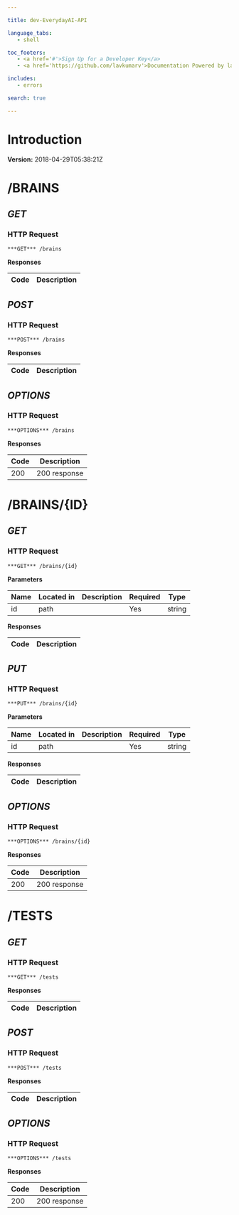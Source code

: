 ```yaml
--- 

title: dev-EverydayAI-API 

language_tabs: 
   - shell 

toc_footers: 
   - <a href='#'>Sign Up for a Developer Key</a> 
   - <a href='https://github.com/lavkumarv'>Documentation Powered by lav</a> 

includes: 
   - errors 

search: true 

--- 
```


# Introduction 

**Version:** 2018-04-29T05:38:21Z 

# /BRAINS
## ***GET*** 

### HTTP Request 
`***GET*** /brains` 

**Responses**

| Code | Description |
| ---- | ----------- |

## ***POST*** 

### HTTP Request 
`***POST*** /brains` 

**Responses**

| Code | Description |
| ---- | ----------- |

## ***OPTIONS*** 

### HTTP Request 
`***OPTIONS*** /brains` 

**Responses**

| Code | Description |
| ---- | ----------- |
| 200 | 200 response |

# /BRAINS/{ID}
## ***GET*** 

### HTTP Request 
`***GET*** /brains/{id}` 

**Parameters**

| Name | Located in | Description | Required | Type |
| ---- | ---------- | ----------- | -------- | ---- |
| id | path |  | Yes | string |

**Responses**

| Code | Description |
| ---- | ----------- |

## ***PUT*** 

### HTTP Request 
`***PUT*** /brains/{id}` 

**Parameters**

| Name | Located in | Description | Required | Type |
| ---- | ---------- | ----------- | -------- | ---- |
| id | path |  | Yes | string |

**Responses**

| Code | Description |
| ---- | ----------- |

## ***OPTIONS*** 

### HTTP Request 
`***OPTIONS*** /brains/{id}` 

**Responses**

| Code | Description |
| ---- | ----------- |
| 200 | 200 response |

# /TESTS
## ***GET*** 

### HTTP Request 
`***GET*** /tests` 

**Responses**

| Code | Description |
| ---- | ----------- |

## ***POST*** 

### HTTP Request 
`***POST*** /tests` 

**Responses**

| Code | Description |
| ---- | ----------- |

## ***OPTIONS*** 

### HTTP Request 
`***OPTIONS*** /tests` 

**Responses**

| Code | Description |
| ---- | ----------- |
| 200 | 200 response |

<!-- Converted with the swagger-to-slate https://github.com/lavkumarv/swagger-to-slate -->
